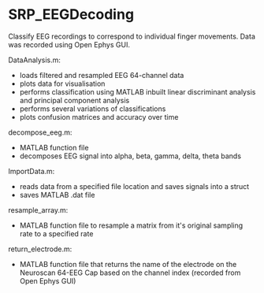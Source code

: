 # SRP_EEGDecoding
Classify EEG recordings to correspond to individual finger movements.
Data was recorded using Open Ephys GUI. 


DataAnalysis.m:
- loads filtered and resampled EEG 64-channel data
- plots data for visualisation
- performs classification using MATLAB inbuilt linear discriminant analysis and principal component analysis
- performs several variations of classifications
- plots confusion matrices and accuracy over time

decompose_eeg.m:
- MATLAB function file
- decomposes EEG signal into alpha, beta, gamma, delta, theta bands

ImportData.m:
- reads data from a specified file location and saves signals into a struct
- saves MATLAB .dat file 

resample_array.m:
- MATLAB function file to resample a matrix from it's original sampling rate to a specified rate

return_electrode.m:
- MATLAB function file that returns the name of the electrode on the Neuroscan 64-EEG Cap based on the channel index (recorded from Open Ephys GUI)
